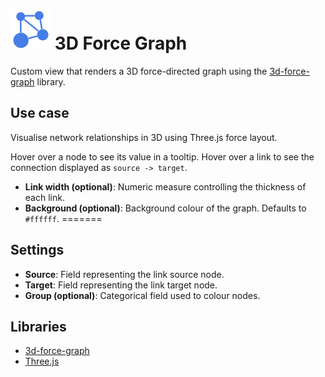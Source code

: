 # ![](icon.svg) 3D Force Graph

Custom view that renders a 3D force-directed graph using the [3d-force-graph](https://github.com/vasturiano/3d-force-graph) library.

## Use case

Visualise network relationships in 3D using Three.js force layout.

Hover over a node to see its value in a tooltip.
Hover over a link to see the connection displayed as `source -> target`.

 - **Link width (optional)**: Numeric measure controlling the thickness of each link.
 - **Background (optional)**: Background colour of the graph. Defaults to `#ffffff`.
=======

## Settings

 - **Source**: Field representing the link source node.
 - **Target**: Field representing the link target node.
 - **Group (optional)**: Categorical field used to colour nodes.


## Libraries
 - [3d-force-graph](https://github.com/vasturiano/3d-force-graph)
 - [Three.js](https://threejs.org/)

